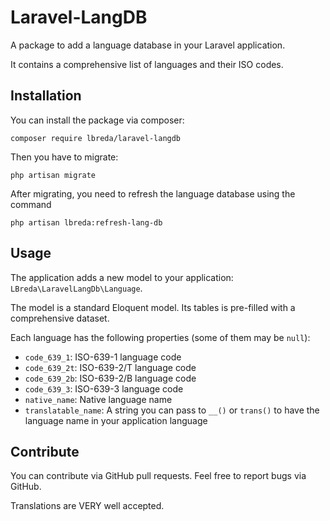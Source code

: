 # Laravel-LangDB

A package to add a language database in your Laravel application.

It contains a comprehensive list of languages and their ISO codes.

## Installation
You can install the package via composer:

    composer require lbreda/laravel-langdb

Then you have to migrate:

    php artisan migrate

After migrating, you need to refresh the language database using the command

    php artisan lbreda:refresh-lang-db

## Usage
The application adds a new model to your application: `LBreda\LaravelLangDb\Language`.

The model is a standard Eloquent model. Its tables is pre-filled with a comprehensive dataset.

Each language has the following properties (some of them may be `null`):

* `code_639_1`: ISO-639-1 language code
* `code_639_2t`: ISO-639-2/T language code
* `code_639_2b`: ISO-639-2/B language code
* `code_639_3`: ISO-639-3 language code
* `native_name`: Native language name
* `translatable_name`: A string you can pass to `__()` or `trans()` to have the language name in your application language

## Contribute
You can contribute via GitHub pull requests. Feel free to report bugs via GitHub.

Translations are VERY well accepted.
